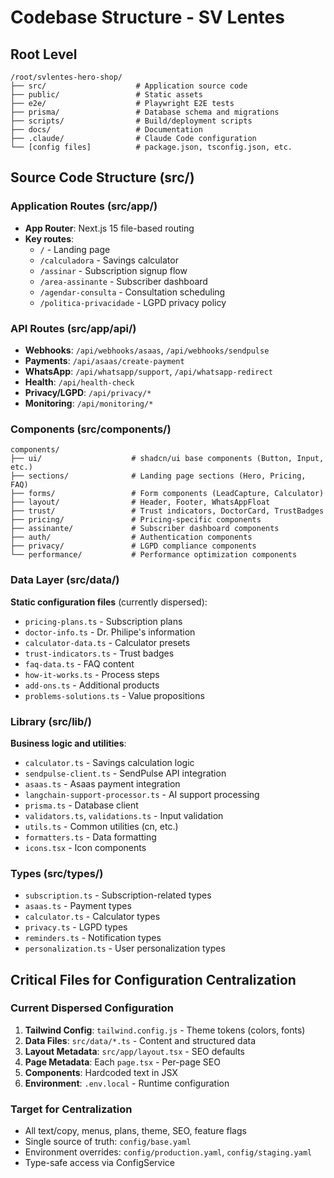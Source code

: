 # Codebase Structure - SV Lentes

## Root Level
```
/root/svlentes-hero-shop/
├── src/                    # Application source code
├── public/                 # Static assets
├── e2e/                    # Playwright E2E tests
├── prisma/                 # Database schema and migrations
├── scripts/                # Build/deployment scripts
├── docs/                   # Documentation
├── .claude/                # Claude Code configuration
└── [config files]          # package.json, tsconfig.json, etc.
```

## Source Code Structure (src/)

### Application Routes (src/app/)
- **App Router**: Next.js 15 file-based routing
- **Key routes**:
  - `/` - Landing page
  - `/calculadora` - Savings calculator
  - `/assinar` - Subscription signup flow
  - `/area-assinante` - Subscriber dashboard
  - `/agendar-consulta` - Consultation scheduling
  - `/politica-privacidade` - LGPD privacy policy
  
### API Routes (src/app/api/)
- **Webhooks**: `/api/webhooks/asaas`, `/api/webhooks/sendpulse`
- **Payments**: `/api/asaas/create-payment`
- **WhatsApp**: `/api/whatsapp/support`, `/api/whatsapp-redirect`
- **Health**: `/api/health-check`
- **Privacy/LGPD**: `/api/privacy/*`
- **Monitoring**: `/api/monitoring/*`

### Components (src/components/)
```
components/
├── ui/                    # shadcn/ui base components (Button, Input, etc.)
├── sections/              # Landing page sections (Hero, Pricing, FAQ)
├── forms/                 # Form components (LeadCapture, Calculator)
├── layout/                # Header, Footer, WhatsAppFloat
├── trust/                 # Trust indicators, DoctorCard, TrustBadges
├── pricing/               # Pricing-specific components
├── assinante/             # Subscriber dashboard components
├── auth/                  # Authentication components
├── privacy/               # LGPD compliance components
└── performance/           # Performance optimization components
```

### Data Layer (src/data/)
**Static configuration files** (currently dispersed):
- `pricing-plans.ts` - Subscription plans
- `doctor-info.ts` - Dr. Philipe's information
- `calculator-data.ts` - Calculator presets
- `trust-indicators.ts` - Trust badges
- `faq-data.ts` - FAQ content
- `how-it-works.ts` - Process steps
- `add-ons.ts` - Additional products
- `problems-solutions.ts` - Value propositions

### Library (src/lib/)
**Business logic and utilities**:
- `calculator.ts` - Savings calculation logic
- `sendpulse-client.ts` - SendPulse API integration
- `asaas.ts` - Asaas payment integration
- `langchain-support-processor.ts` - AI support processing
- `prisma.ts` - Database client
- `validators.ts`, `validations.ts` - Input validation
- `utils.ts` - Common utilities (cn, etc.)
- `formatters.ts` - Data formatting
- `icons.tsx` - Icon components

### Types (src/types/)
- `subscription.ts` - Subscription-related types
- `asaas.ts` - Payment types
- `calculator.ts` - Calculator types
- `privacy.ts` - LGPD types
- `reminders.ts` - Notification types
- `personalization.ts` - User personalization types

## Critical Files for Configuration Centralization

### Current Dispersed Configuration
1. **Tailwind Config**: `tailwind.config.js` - Theme tokens (colors, fonts)
2. **Data Files**: `src/data/*.ts` - Content and structured data
3. **Layout Metadata**: `src/app/layout.tsx` - SEO defaults
4. **Page Metadata**: Each `page.tsx` - Per-page SEO
5. **Components**: Hardcoded text in JSX
6. **Environment**: `.env.local` - Runtime configuration

### Target for Centralization
- All text/copy, menus, plans, theme, SEO, feature flags
- Single source of truth: `config/base.yaml`
- Environment overrides: `config/production.yaml`, `config/staging.yaml`
- Type-safe access via ConfigService